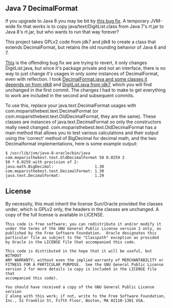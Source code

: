 Java 7 DecimalFormat
--------------------

If you upgrade to Java 8 you may be bit by [this bug fix](https://bugs.openjdk.java.net/browse/JDK-7131459).  A temporary JVM-wide fix that works is to copy java/text/DigitList.class from Java 7's rt.jar to Java 8's rt.jar, but who wants to run that way forever?

This project takes GPLv2 code from jdk7 and jdk8 to create a class that extends DecimalFormat, but retains the old rounding behavior of Java 6 and 7.

[This](http://hg.openjdk.java.net/jdk8/jdk8/jdk/rev/bc1f16f5566f) is the offending bug fix we are trying to revert, it only changes DigitList.java, but since it's package private and not an interface, there is no way to just change it's usages in only *some* instances of DecimalFormat, even with reflection.  I took [DecimalFormat.java and some classes it depends on from jdk8](http://hg.openjdk.java.net/jdk8/jdk8/jdk/file/687fd7c7986d/src/share/classes/java/text) and [DigitList.java from jdk7](http://hg.openjdk.java.net/jdk7/jdk7/jdk/file/9b8c96f96a0f/src/share/classes/java/text), which you will find unchanged in the first commit.  The changes I had to make to get everything to work are included in the second and subsequent commits.

To use this, replace your java.text.DecimalFormat usages with com.moparisthebest.text.DecimalFormat (or com.moparisthebest.text.OldDecimalFormat, they are the same).  These classes are instances of java.text.DecimalFormat so only the constructors really need changed.  com.moparisthebest.text.OldDecimalFormat has a main method that allows you to test various calculations and their output using the 'correct' method of BigDecimal for decimal math, and the two Decimalformat implementations, here is some example output:

    $ /usr/lib/jvm/java-8-oracle/bin/java com.moparisthebest.text.OldDecimalFormat 50 0.0259 2
    50 * 0.0259 with precision of 2:
    java.math.BigDecimal:                  1.30
    com.moparisthebest.text.DecimalFormat: 1.30
    java.text.DecimalFormat:               1.29

License
-------

By necessity, this must inherit the license Sun/Oracle provided the classes under, which is GPLv2 only, the headers in the classes are unchanged.  A copy of the full license is available in LICENSE.

    This code is free software; you can redistribute it and/or modify it
    under the terms of the GNU General Public License version 2 only, as
    published by the Free Software Foundation.  Oracle designates this
    particular file as subject to the "Classpath" exception as provided
    by Oracle in the LICENSE file that accompanied this code.

    This code is distributed in the hope that it will be useful, but WITHOUT
    ANY WARRANTY; without even the implied warranty of MERCHANTABILITY or
    FITNESS FOR A PARTICULAR PURPOSE.  See the GNU General Public License
    version 2 for more details (a copy is included in the LICENSE file that
    accompanied this code).

    You should have received a copy of the GNU General Public License version
    2 along with this work; if not, write to the Free Software Foundation,
    Inc., 51 Franklin St, Fifth Floor, Boston, MA 02110-1301 USA.
